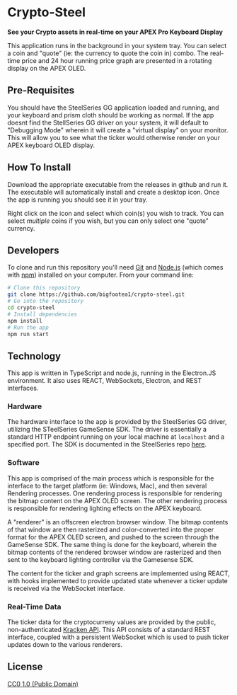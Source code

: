 # Crypto-Steel

**See your Crypto assets in real-time on your APEX Pro Keyboard Display**

This application runs in the background in your system tray.  You can select a coin and "quote" (ie: the currency to quote the coin in) combo.  The real-time price and 24 hour running price graph are presented in a rotating display on the APEX OLED.

## Pre-Requisites

You should have the SteelSeries GG application loaded and running, and your keyboard and prism cloth should be working as normal.  If the app doesnt find the StellSeries GG driver on your system, it will default to "Debugging Mode" wherein it will create a "virtual display" on your monitor.  This will allow you to see what the ticker would otherwise render on your APEX keyboard OLED display.

## How To Install

Download the appropriate executable from the releases in github and run it.  The executable will automatically install and create a desktop icon.  Once the app is running you should see it in your tray.

Right click on the icon and select which coin(s) you wish to track.  You can select *multiple* coins if you wish, but you can only select one "quote" currency.

## Developers

To clone and run this repository you'll need [Git](https://git-scm.com) and [Node.js](https://nodejs.org/en/download/) (which comes with [npm](http://npmjs.com)) installed on your computer. From your command line:

```bash
# Clone this repository
git clone https://github.com/bigfootea1/crypto-steel.git
# Go into the repository
cd crypto-steel
# Install dependencies
npm install
# Run the app
npm run start
```

## Technology

This app is written in TypeScript and node.js, running in the Electron.JS environment.  It also uses REACT, WebSockets, Electron, and REST interfaces.

### Hardware

The hardware interface to the app is provided by the SteelSeries GG driver, utilizing the STeelSeries GameSense SDK.  The driver is essentially a standard HTTP endpoint running on your local machine at `localhost` and a specified port.  The SDK is documented in the SteelSeries repo [here](https://github.com/SteelSeries/gamesense-sdk).

### Software

This app is comprised of the main process which is responsible for the interface to the target platform (ie: Windows, Mac), and then several Rendering processes.  One rendering process is responsible for rendering the bitmap content on the APEX OLED screen.  The other rendering process is responsible for rendering lighting effects on the APEX keyboard.

A "renderer" is an offscreen electron browser window.  The bitmap contents of that window are then rasterized and color-converted into the proper format for the APEX OLED screen, and pushed to the screen through the GameSense SDK.  The same thing is done for the keyboard, wherein the bitmap contents of the rendered browser window are rasterized and then sent to the keyboard lighting controller via the Gamesense SDK.

The content for the ticker and graph screens are implemented using REACT, with hooks implemented to provide updated state whenever a ticker update is received via the WebSocket interface.

### Real-Time Data

The ticker data for the cryptocurreny values are provided by the public, non-authenticated [Kracken API](https://docs.kraken.com/websockets/).  This API consists of a standard REST interface, coupled with a persistent WebSocket which is used to push ticker updates down to the various renderers.

## License

[CC0 1.0 (Public Domain)](LICENSE.md)
